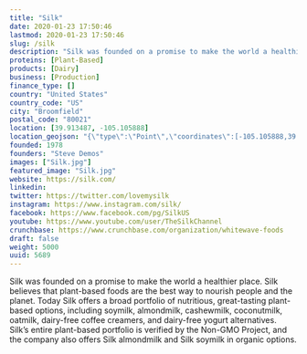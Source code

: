 ```yaml
---
title: "Silk"
date: 2020-01-23 17:50:46
lastmod: 2020-01-23 17:50:46
slug: /silk
description: "Silk was founded on a promise to make the world a healthier place. Silk believes that plant-based foods are the best way to nourish people and the planet. Today Silk offers a broad portfolio of nutritious, great-tasting plant-based options, including soymilk, almondmilk, cashewmilk, coconutmilk, oatmilk, dairy-free coffee creamers, and dairy-free yogurt alternatives. Silk’s entire plant-based portfolio is verified by the Non-GMO Project, and the company also offers Silk almondmilk and Silk soymilk in organic options."
proteins: [Plant-Based]
products: [Dairy]
business: [Production]
finance_type: []
country: "United States"
country_code: "US"
city: "Broomfield"
postal_code: "80021"
location: [39.913487, -105.105888]
location_geojson: "{\"type\":\"Point\",\"coordinates\":[-105.105888,39.913487]}"
founded: 1978
founders: "Steve Demos"
images: ["Silk.jpg"]
featured_image: "Silk.jpg"
website: https://silk.com/
linkedin: 
twitter: https://twitter.com/lovemysilk
instagram: https://www.instagram.com/silk/
facebook: https://www.facebook.com/pg/SilkUS
youtube: https://www.youtube.com/user/TheSilkChannel
crunchbase: https://www.crunchbase.com/organization/whitewave-foods
draft: false
weight: 5000
uuid: 5689
---
```

Silk was founded on a promise to make the world a healthier place. Silk believes that plant-based foods are the best way to nourish people and the planet. Today Silk offers a broad portfolio of nutritious, great-tasting plant-based options, including soymilk, almondmilk, cashewmilk, coconutmilk, oatmilk, dairy-free coffee creamers, and dairy-free yogurt alternatives. Silk’s entire plant-based portfolio is verified by the Non-GMO Project, and the company also offers Silk almondmilk and Silk soymilk in organic options.
